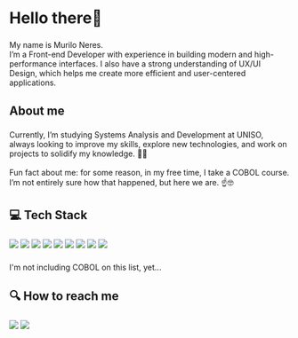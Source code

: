 <h1 align="left">Hello there👋</h1>

###

<p align="left">My name is Murilo Neres.<br>I’m a Front-end Developer with experience in building modern and high-performance interfaces. I also have a strong understanding of UX/UI Design, which helps me create more efficient and user-centered applications.</p>

###

<h2 align="left">About me</h2>

###

<p align="left">Currently, I’m studying Systems Analysis and Development at UNISO, always looking to improve my skills, explore new technologies, and work on projects to solidify my knowledge. 🚀🚀<br><br>Fun fact about me: for some reason, in my free time, I take a COBOL course. I’m not entirely sure how that happened, but here we are. ☝️🤓</p>

###

<h2 align="left">💻 Tech Stack</h2>

###

  <img src="https://img.shields.io/badge/react-%2320232a.svg?style=for-the-badge&logo=react&logoColor=%2361DAFB" target="_blank">
  <img src="https://img.shields.io/badge/javascript-%23323330.svg?style=for-the-badge&logo=javascript&logoColor=%23F7DF1E" target="_blank">
  <img src="https://img.shields.io/badge/typescript-%23007ACC.svg?style=for-the-badge&logo=typescript&logoColor=white" target="_blank">
  <img src="https://img.shields.io/badge/html5-%23E34F26.svg?style=for-the-badge&logo=html5&logoColor=white" target="_blank">
  <img src="https://img.shields.io/badge/css3-%231572B6.svg?style=for-the-badge&logo=css3&logoColor=white" target="_blank">
  <img src="https://img.shields.io/badge/tailwindcss-%2338B2AC.svg?style=for-the-badge&logo=tailwind-css&logoColor=white" target="_blank">
  <img src="https://img.shields.io/badge/bootstrap-%238511FA.svg?style=for-the-badge&logo=bootstrap&logoColor=white" target="_blank">
  <img src="https://img.shields.io/badge/git-%23F05033.svg?style=for-the-badge&logo=git&logoColor=white" target="_blank">
  <img src="https://img.shields.io/badge/figma-%23F24E1E.svg?style=for-the-badge&logo=figma&logoColor=white" target="_blank">
</div>

###

<p align="left">I'm not including COBOL on this list, yet...</p>

###

<h2 align="left">🔍 How to reach me</h2>

###

<div> 
   <a href="https://www.instagram.com/itsneuba.rt/" target="_blank"><img src="https://img.shields.io/badge/-Instagram-%23E4405F?style=for-the-badge&logo=instagram&logoColor=white" target="_blank"></a>
   <a href="https://www.linkedin.com/in/murilo-neres/" target="_blank"><img src="https://img.shields.io/badge/-LinkedIn-%230077B5?style=for-the-badge&logo=linkedin&logoColor=white" target="_blank"></a>   
 </div>
